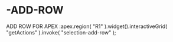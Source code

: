 # -ADD-ROW
ADD ROW FOR APEX :apex.region( "R1" ).widget().interactiveGrid( "getActions" ).invoke( "selection-add-row" );

